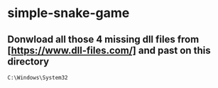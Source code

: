 # simple-snake-game
## Donwload all those 4 missing dll files from [https://www.dll-files.com/] and past on this directory
```
C:\Windows\System32
```
